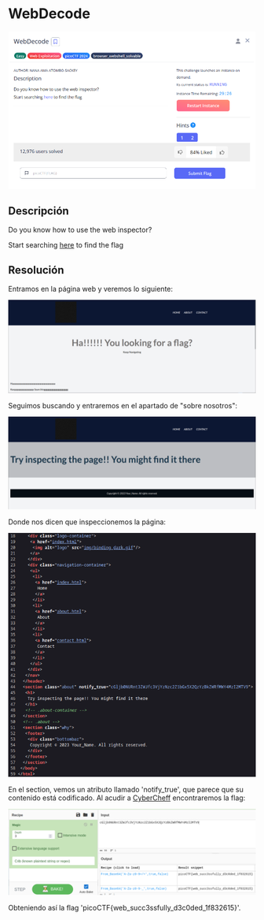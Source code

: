 # WebDecode
![Descripcion del CTF](img/description.png)

## Descripción
Do you know how to use the web inspector?

Start searching [here](http://titan.picoctf.net:49621/) to find the flag

## Resolución
Entramos en la página web y veremos lo siguiente:

![Página web](img/1.png)

Seguimos buscando y entraremos en el apartado de "sobre nosotros":

![Página web](img/2.png)

Donde nos dicen que inspeccionemos la página:

![Página web](img/3.png)

En el section, vemos un atributo llamado 'notify_true', que parece que su contenido está codificado. Al acudir a [CyberCheff](https://cyberchef.org/) encontraremos la flag:

![Página web](img/4.png)

Obteniendo así la flag 'picoCTF{web_succ3ssfully_d3c0ded_1f832615}'.